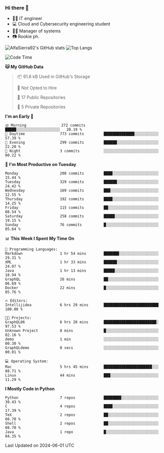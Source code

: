 ### Hi there 👋
- 👨‍💻 IT engineer
- 💻 Cloud and Cybersecurity engineering student
- 👨‍💼 Manager of systems
- 📷 Rookie ph.


![AlfaSierra92's GitHub stats](https://github-readme-stats.vercel.app/api?username=AlfaSierra92&theme=nord)
![Top Langs](https://github-readme-stats.vercel.app/api/top-langs/?username=AlfaSierra92&theme=nord&layout=compact)

<!--START_SECTION:waka-->
![Code Time](http://img.shields.io/badge/Code%20Time-120%20hrs%2032%20mins-blue)

**🐱 My GitHub Data** 

> 📦 61.6 kB Used in GitHub's Storage 
 > 
> 🚫 Not Opted to Hire
 > 
> 📜 17 Public Repositories 
 > 
> 🔑 5 Private Repositories 
 > 
**I'm an Early 🐤** 

```text
🌞 Morning                272 commits         █████░░░░░░░░░░░░░░░░░░░░   20.19 % 
🌆 Daytime                773 commits         ██████████████░░░░░░░░░░░   57.39 % 
🌃 Evening                299 commits         ██████░░░░░░░░░░░░░░░░░░░   22.20 % 
🌙 Night                  3 commits           ░░░░░░░░░░░░░░░░░░░░░░░░░   00.22 % 
```
📅 **I'm Most Productive on Tuesday** 

```text
Monday                   208 commits         ████░░░░░░░░░░░░░░░░░░░░░   15.44 % 
Tuesday                  329 commits         ██████░░░░░░░░░░░░░░░░░░░   24.42 % 
Wednesday                169 commits         ███░░░░░░░░░░░░░░░░░░░░░░   12.55 % 
Thursday                 192 commits         ████░░░░░░░░░░░░░░░░░░░░░   14.25 % 
Friday                   115 commits         ██░░░░░░░░░░░░░░░░░░░░░░░   08.54 % 
Saturday                 258 commits         █████░░░░░░░░░░░░░░░░░░░░   19.15 % 
Sunday                   76 commits          █░░░░░░░░░░░░░░░░░░░░░░░░   05.64 % 
```


📊 **This Week I Spent My Time On** 

```text
💬 Programming Languages: 
Markdown                 1 hr 54 mins        ███████░░░░░░░░░░░░░░░░░░   29.31 % 
XML                      1 hr 33 mins        ██████░░░░░░░░░░░░░░░░░░░   24.07 % 
Java                     1 hr 13 mins        █████░░░░░░░░░░░░░░░░░░░░   18.94 % 
GraphQL                  26 mins             ██░░░░░░░░░░░░░░░░░░░░░░░   06.69 % 
Docker                   22 mins             █░░░░░░░░░░░░░░░░░░░░░░░░   05.76 % 

🔥 Editors: 
Intellijidea             6 hrs 29 mins       █████████████████████████   100.00 % 

🐱‍💻 Projects: 
GraphQL06                6 hrs 20 mins       ████████████████████████░   97.53 % 
Unknown Project          8 mins              █░░░░░░░░░░░░░░░░░░░░░░░░   02.16 % 
demo                     1 min               ░░░░░░░░░░░░░░░░░░░░░░░░░   00.30 % 
GraphQLdemo              0 secs              ░░░░░░░░░░░░░░░░░░░░░░░░░   00.01 % 

💻 Operating System: 
Mac                      5 hrs 45 mins       ██████████████████████░░░   88.71 % 
Linux                    44 mins             ███░░░░░░░░░░░░░░░░░░░░░░   11.29 % 
```

**I Mostly Code in Python** 

```text
Python                   7 repos             ████████░░░░░░░░░░░░░░░░░   30.43 % 
C                        4 repos             ████░░░░░░░░░░░░░░░░░░░░░   17.39 % 
TeX                      2 repos             ██░░░░░░░░░░░░░░░░░░░░░░░   08.70 % 
Shell                    2 repos             ██░░░░░░░░░░░░░░░░░░░░░░░   08.70 % 
Java                     1 repo              █░░░░░░░░░░░░░░░░░░░░░░░░   04.35 % 
```




 Last Updated on 2024-06-01 UTC
<!--END_SECTION:waka-->

<!--
**AlfaSierra92/AlfaSierra92** is a ✨ _special_ ✨ repository because its `README.md` (this file) appears on your GitHub profile.

Here are some ideas to get you started:

- 🔭 I’m currently working on ...
- 🌱 I’m currently learning ...
- 👯 I’m looking to collaborate on ...
- 🤔 I’m looking for help with ...
- 💬 Ask me about ...
- 📫 How to reach me: ...
- 😄 Pronouns: ...
- ⚡ Fun fact: ...
-->

